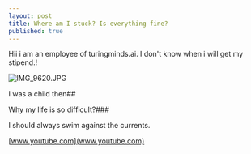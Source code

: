 ```yaml
---
layout: post
title: Where am I stuck? Is everything fine?
published: true
---
```


Hii i am an employee of turingminds.ai. I don't know when i will get my stipend.!

![IMG_9620.JPG]({{site.baseurl}}/_posts/IMG_9620.JPG)

I was a child then##

Why my life is so difficult?###

I should always swim against the currents.

[www.youtube.com](www.youtube.com)
